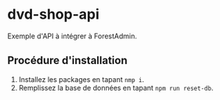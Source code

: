 # dvd-shop-api

Exemple d'API à intégrer à ForestAdmin.

## Procédure d'installation

1. Installez les packages en tapant `nmp i`.
2. Remplissez la base de données en tapant `npm run reset-db`.
